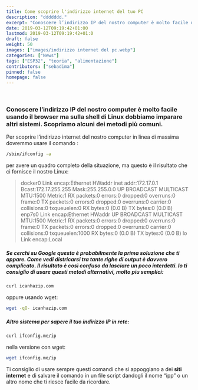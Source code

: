 ```yaml
---
title: Come scoprire l'indirizzo internet del tuo PC
description: "ddddddd."
excerpt: "Conoscere l’indirizzo IP del nostro computer è molto facile usando il browser ma sulla shell di Linux dobbiamo imparare altri sistemi. Scopriamo alcuni dei metodi più comuni ... "
date: 2019-03-12T09:19:42+01:00
lastmod: 2019-03-12T09:19:42+01:0
draft: false
weight: 50
images: ["images/indirizzo internet del pc.webp"]
categories: ["News"]
tags: ["ESP32", "teoria", "alimentazione"]
contributors: ["sebadima"]
pinned: false
homepage: false
---
```


<br>

### Conoscere l&#8217;indirizzo IP del nostro computer è molto facile usando il browser ma sulla shell di Linux dobbiamo imparare altri sistemi. Scopriamo alcuni dei metodi più comuni.
  
Per scoprire l’indirizzo internet del nostro computer in linea di massima dovremmo usare il comando :
  
```bash
/sbin/ifconfig -a
```
  
per avere un quadro completo della situazione, ma questo è il risultato che ci fornisce il nostro Linux:
  
  
> docker0 Link encap:Ethernet HWaddr inet addr:172.17.0.1 Bcast:172.17.255.255 Mask:255.255.0.0 UP BROADCAST MULTICAST MTU:1500 Metric:1 RX packets:0 errors:0 dropped:0 overruns:0 frame:0 TX packets:0 errors:0 dropped:0 overruns:0 carrier:0 collisions:0 txqueuelen:0 RX bytes:0 (0.0 B) TX bytes:0 (0.0 B)
    enp7s0 Link encap:Ethernet HWaddr UP BROADCAST MULTICAST MTU:1500 Metric:1 RX packets:0 errors:0 dropped:0 overruns:0 frame:0 TX packets:0 errors:0 dropped:0 overruns:0 carrier:0 collisions:0 txqueuelen:1000 RX bytes:0 (0.0 B) TX bytes:0 (0.0 B)
    lo Link encap:Local 

  
##### Se cerchi su Google questa è probabilmente la prima soluzione che ti appare.  Come vedi districarsi tra tante righe di output è davvero complicato. Il risultato è così confuso da lasciare un poco interdetti. Io ti consiglio di usare questi metodi alternativi, molto piu semplici:
  


```bash
curl icanhazip.com
```

oppure usando wget:

```bash
wget -qO- icanhazip.com
```
  
##### Altro sistema per sapere il tuo indirizzo IP in rete:
  
```bash
curl ifconfig.me/ip
```
  
nella versione con wget:
  
```bash
wget ifconfig.me/ip
```

  
Ti consiglio di usare sempre questi comandi che si appoggiano a dei <strong>siti internet</strong> e di salvare il comando in un file script dandogli il nome “ipp” o un altro nome che ti riesce facile da ricordare.
